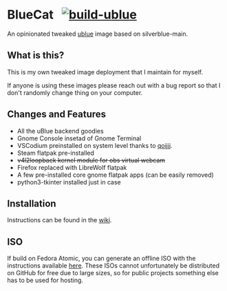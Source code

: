 # BlueCat &nbsp; [![build-ublue](https://github.com/PolyCatDev/bluecat/actions/workflows/build.yml/badge.svg)](https://github.com/PolyCatDev/bluecat/actions)

An opinionated tweaked [ublue](https://universal-blue.org/) image based on silverblue-main.

## What is this?

This is my own tweaked image deployment that I maintain for myself.

If anyone is using these images please reach out with a bug report so that I don't randomly change thing on your computer.

## Changes and Features

- All the uBlue backend goodies
- Gnome Console insetad of Gnome Terminal
- VSCodium preinstalled on system level thanks to [qoijjj](https://copr.fedorainfracloud.org/coprs/qoijjj/vscodium/).
- Steam flatpak pre-installed
- ~~v4l2loopback kernel module for obs virtual webcam~~
- Firefox replaced with LibreWolf flatpak
- A few pre-installed core gnome flatpak apps (can be easily removed)
- python3-tkinter installed just in case

## Installation

Instructions can be found in the [wiki](https://github.com/PolyCatDev/bluecat/wiki/BlueCat-Installation-Instructions).

## ISO

If build on Fedora Atomic, you can generate an offline ISO with the instructions available [here](https://blue-build.org/learn/universal-blue/#fresh-install-from-an-iso). These ISOs cannot unfortunately be distributed on GitHub for free due to large sizes, so for public projects something else has to be used for hosting.
